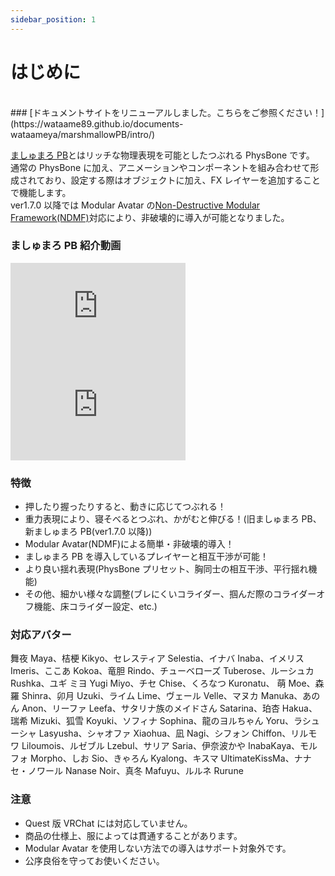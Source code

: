 ```yaml
---
sidebar_position: 1
---
```


# はじめに

<br/>
### [ドキュメントサイトをリニューアルしました。こちらをご参照ください！](https://wataame89.github.io/documents-wataameya/marshmallowPB/intro/)
<br/>

<!-- <img
  src={require('/img/marshmallow_PB.png').default}
  alt="marshmallow_PB"
  style={{ width: '300px' }}
/> -->

[ましゅまろ PB](https://wataame89.booth.pm/items/4511536)とはリッチな物理表現を可能としたつぶれる PhysBone です。  
通常の PhysBone に加え、アニメーションやコンポーネントを組み合わせて形成されており、設定する際はオブジェクトに加え、FX レイヤーを追加することで機能します。  
ver1.7.0 以降では Modular Avatar の[Non-Destructive Modular Framework(NDMF)](https://github.com/bdunderscore/ndmf)対応により、非破壊的に導入が可能となりました。

### ましゅまろ PB 紹介動画

<iframe width="280" height="158" src="https://www.youtube.com/embed/-AnCXOb0zwA?si=9nIYCs1nau9X5sWb?rel=0" title="YouTube video player" frameBorder="0" allow="accelerometer; autoplay; clipboard-write; encrypted-media; gyroscope; picture-in-picture; web-share" allowFullScreen></iframe>

<iframe width="280" height="158" src="https://www.youtube.com/embed/kOMfLITi3Fg?si=DQoMo9dUO_4_Zpf1" title="YouTube video player" frameBorder="0" allow="accelerometer; autoplay; clipboard-write; encrypted-media; gyroscope; picture-in-picture; web-share" allowFullScreen></iframe>

### 特徴

- 押したり握ったりすると、動きに応じてつぶれる！
- 重力表現により、寝そべるとつぶれ、かがむと伸びる！(旧ましゅまろ PB、新ましゅまろ PB(ver1.7.0 以降))
- Modular Avatar(NDMF)による簡単・非破壊的導入！
- ましゅまろ PB を導入しているプレイヤーと相互干渉が可能！
- より良い揺れ表現(PhysBone プリセット、胸同士の相互干渉、平行揺れ機能)
- その他、細かい様々な調整(ブレにくいコライダー、掴んだ際のコライダーオフ機能、床コライダー設定、etc.)

### 対応アバター

舞夜 Maya、桔梗 Kikyo、セレスティア Selestia、イナバ Inaba、イメリス Imeris、ここあ Kokoa、竜胆 Rindo、チューベローズ Tuberose、ルーシュカ Rushka、ユギ ミヨ Yugi Miyo、チセ Chise、くろなつ Kuronatu、 萌 Moe、森羅 Shinra、卯月 Uzuki、ライム Lime、ヴェール Velle、マヌカ Manuka、あのん Anon、リーファ Leefa、サタリナ族のメイドさん Satarina、珀杏 Hakua、瑞希 Mizuki、狐雪 Koyuki、ソフィナ Sophina、龍のヨルちゃん Yoru、ラシューシャ Lasyusha、シャオファ Xiaohua、凪 Nagi、シフォン Chiffon、リルモワ Liloumois、ルゼブル Lzebul、サリア Saria、伊奈波かや InabaKaya、モルフォ Morpho、しお Sio、きゃろん Kyalong、キスマ UltimateKissMa、ナナセ・ノワール Nanase Noir、真冬 Mafuyu、ルルネ Rurune

### 注意

- Quest 版 VRChat には対応していません。
- 商品の仕様上、服によっては貫通することがあります。
- Modular Avatar を使用しない方法での導入はサポート対象外です。
- 公序良俗を守ってお使いください。

<!-- ### ベータ版使用者の方へ
ベータ版をお試し頂き、誠にありがとうございます。
動かない場合や設定がよく分からない場合はお気軽に[作者Twitter](https://twitter.com/wataameya_vr)にてDMや@ツイートでお知らせください。
ご意見・バグ報告なども頂けると助かります。(特に設定項目や機能への要望を頂けるとありがたいです) -->
